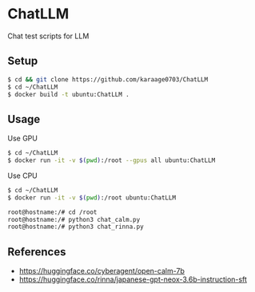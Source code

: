 # ChatLLM
Chat test scripts for LLM
## Setup

```sh
$ cd && git clone https://github.com/karaage0703/ChatLLM
$ cd ~/ChatLLM
$ docker build -t ubuntu:ChatLLM .
```

## Usage

Use GPU

```sh
$ cd ~/ChatLLM
$ docker run -it -v $(pwd):/root --gpus all ubuntu:ChatLLM
```

Use CPU 

```sh
$ cd ~/ChatLLM
$ docker run -it -v $(pwd):/root ubuntu:ChatLLM
```


```sh
root@hostname:/# cd /root
root@hostname:/# python3 chat_calm.py
root@hostname:/# python3 chat_rinna.py
```
## References
- https://huggingface.co/cyberagent/open-calm-7b
- https://huggingface.co/rinna/japanese-gpt-neox-3.6b-instruction-sft
